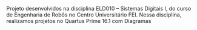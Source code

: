 Projeto desenvolvidos na disciplina ELD010 – Sistemas Digitais I, do curso de Engenharia de Robôs no Centro Universitário FEI. Nessa disciplina, realizamos projetos no Quartus Prime 16.1 com Diagramas
